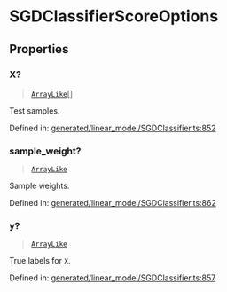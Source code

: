 # SGDClassifierScoreOptions

## Properties

### X?

> [`ArrayLike`](../types/ArrayLike.md)[]

Test samples.

Defined in:  [generated/linear\_model/SGDClassifier.ts:852](https://github.com/transitive-bullshit/scikit-learn-ts/blob/92ab806/packages/sklearn/src/generated/linear_model/SGDClassifier.ts#L852)

### sample\_weight?

> [`ArrayLike`](../types/ArrayLike.md)

Sample weights.

Defined in:  [generated/linear\_model/SGDClassifier.ts:862](https://github.com/transitive-bullshit/scikit-learn-ts/blob/92ab806/packages/sklearn/src/generated/linear_model/SGDClassifier.ts#L862)

### y?

> [`ArrayLike`](../types/ArrayLike.md)

True labels for `X`.

Defined in:  [generated/linear\_model/SGDClassifier.ts:857](https://github.com/transitive-bullshit/scikit-learn-ts/blob/92ab806/packages/sklearn/src/generated/linear_model/SGDClassifier.ts#L857)
